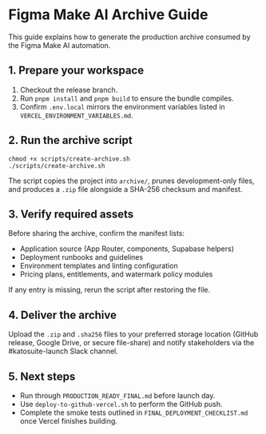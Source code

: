 # Figma Make AI Archive Guide

This guide explains how to generate the production archive consumed by the Figma Make AI automation.

## 1. Prepare your workspace
1. Checkout the release branch.
2. Run `pnpm install` and `pnpm build` to ensure the bundle compiles.
3. Confirm `.env.local` mirrors the environment variables listed in `VERCEL_ENVIRONMENT_VARIABLES.md`.

## 2. Run the archive script
```
chmod +x scripts/create-archive.sh
./scripts/create-archive.sh
```
The script copies the project into `archive/`, prunes development-only files, and produces a `.zip` file alongside a SHA-256 checksum and manifest.

## 3. Verify required assets
Before sharing the archive, confirm the manifest lists:
- Application source (App Router, components, Supabase helpers)
- Deployment runbooks and guidelines
- Environment templates and linting configuration
- Pricing plans, entitlements, and watermark policy modules

If any entry is missing, rerun the script after restoring the file.

## 4. Deliver the archive
Upload the `.zip` and `.sha256` files to your preferred storage location (GitHub release, Google Drive, or secure file-share) and notify stakeholders via the #katosuite-launch Slack channel.

## 5. Next steps
- Run through `PRODUCTION_READY_FINAL.md` before launch day.
- Use `deploy-to-github-vercel.sh` to perform the GitHub push.
- Complete the smoke tests outlined in `FINAL_DEPLOYMENT_CHECKLIST.md` once Vercel finishes building.
